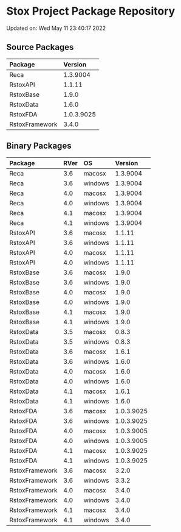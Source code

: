 # Stox Project Package Repository


Updated on: Wed May 11 23:40:17 2022
## Source Packages

|Package        |Version    |
|:--------------|:----------|
|Reca           |1.3.9004   |
|RstoxAPI       |1.1.11     |
|RstoxBase      |1.9.0      |
|RstoxData      |1.6.0      |
|RstoxFDA       |1.0.3.9025 |
|RstoxFramework |3.4.0      |

## Binary Packages

|Package        |RVer |OS      |Version    |
|:--------------|:----|:-------|:----------|
|Reca           |3.6  |macosx  |1.3.9004   |
|Reca           |3.6  |windows |1.3.9004   |
|Reca           |4.0  |macosx  |1.3.9004   |
|Reca           |4.0  |windows |1.3.9004   |
|Reca           |4.1  |macosx  |1.3.9004   |
|Reca           |4.1  |windows |1.3.9004   |
|RstoxAPI       |3.6  |macosx  |1.1.11     |
|RstoxAPI       |3.6  |windows |1.1.11     |
|RstoxAPI       |4.0  |macosx  |1.1.11     |
|RstoxAPI       |4.0  |windows |1.1.11     |
|RstoxBase      |3.6  |macosx  |1.9.0      |
|RstoxBase      |3.6  |windows |1.9.0      |
|RstoxBase      |4.0  |macosx  |1.9.0      |
|RstoxBase      |4.0  |windows |1.9.0      |
|RstoxBase      |4.1  |macosx  |1.9.0      |
|RstoxBase      |4.1  |windows |1.9.0      |
|RstoxData      |3.5  |macosx  |0.8.3      |
|RstoxData      |3.5  |windows |0.8.3      |
|RstoxData      |3.6  |macosx  |1.6.1      |
|RstoxData      |3.6  |windows |1.6.0      |
|RstoxData      |4.0  |macosx  |1.6.0      |
|RstoxData      |4.0  |windows |1.6.0      |
|RstoxData      |4.1  |macosx  |1.6.1      |
|RstoxData      |4.1  |windows |1.6.0      |
|RstoxFDA       |3.6  |macosx  |1.0.3.9025 |
|RstoxFDA       |3.6  |windows |1.0.3.9025 |
|RstoxFDA       |4.0  |macosx  |1.0.3.9005 |
|RstoxFDA       |4.0  |windows |1.0.3.9005 |
|RstoxFDA       |4.1  |macosx  |1.0.3.9025 |
|RstoxFDA       |4.1  |windows |1.0.3.9025 |
|RstoxFramework |3.6  |macosx  |3.2.0      |
|RstoxFramework |3.6  |windows |3.3.2      |
|RstoxFramework |4.0  |macosx  |3.4.0      |
|RstoxFramework |4.0  |windows |3.4.0      |
|RstoxFramework |4.1  |macosx  |3.4.0      |
|RstoxFramework |4.1  |windows |3.4.0      |
